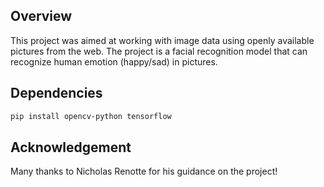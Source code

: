 ## Overview
This project was aimed at working with image data using openly available pictures from the web.
The project is a facial recognition model that can recognize human emotion (happy/sad) in pictures.

## Dependencies
```bash
pip install opencv-python tensorflow
```

## Acknowledgement
Many thanks to Nicholas Renotte for his guidance on the project!
